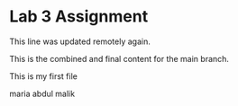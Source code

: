 # Lab 3 Assignment


This line was updated remotely again.

This is the combined and final content for the main branch.

This is my first file 

maria abdul malik
